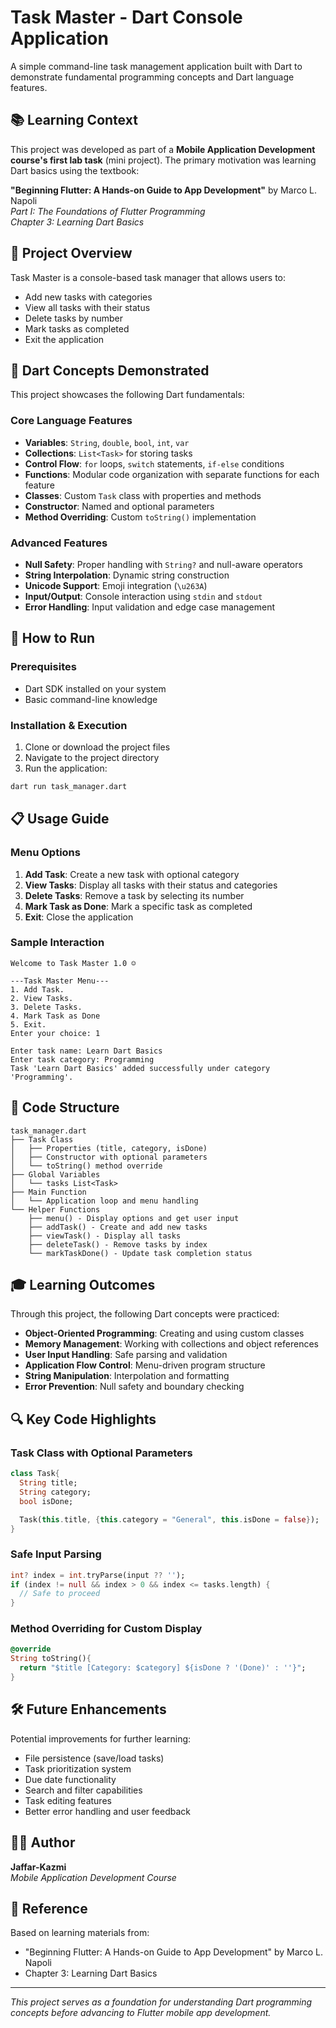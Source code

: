 # Task Master - Dart Console Application

A simple command-line task management application built with Dart to demonstrate fundamental programming concepts and Dart language features.

## 📚 Learning Context

This project was developed as part of a **Mobile Application Development course's first lab task** (mini project). The primary motivation was learning Dart basics using the textbook:

**"Beginning Flutter: A Hands-on Guide to App Development"** by Marco L. Napoli  
*Part I: The Foundations of Flutter Programming*  
*Chapter 3: Learning Dart Basics*

## 🎯 Project Overview

Task Master is a console-based task manager that allows users to:
- Add new tasks with categories
- View all tasks with their status
- Delete tasks by number
- Mark tasks as completed
- Exit the application

## 🔧 Dart Concepts Demonstrated

This project showcases the following Dart fundamentals:

### Core Language Features
- **Variables**: `String`, `double`, `bool`, `int`, `var`
- **Collections**: `List<Task>` for storing tasks
- **Control Flow**: `for` loops, `switch` statements, `if-else` conditions
- **Functions**: Modular code organization with separate functions for each feature
- **Classes**: Custom `Task` class with properties and methods
- **Constructor**: Named and optional parameters
- **Method Overriding**: Custom `toString()` implementation

### Advanced Features
- **Null Safety**: Proper handling with `String?` and null-aware operators
- **String Interpolation**: Dynamic string construction
- **Unicode Support**: Emoji integration (`\u263A`)
- **Input/Output**: Console interaction using `stdin` and `stdout`
- **Error Handling**: Input validation and edge case management

## 🚀 How to Run

### Prerequisites
- Dart SDK installed on your system
- Basic command-line knowledge

### Installation & Execution
1. Clone or download the project files
2. Navigate to the project directory
3. Run the application:
```bash
dart run task_manager.dart
```

## 📋 Usage Guide

### Menu Options
1. **Add Task**: Create a new task with optional category
2. **View Tasks**: Display all tasks with their status and categories
3. **Delete Tasks**: Remove a task by selecting its number
4. **Mark Task as Done**: Mark a specific task as completed
5. **Exit**: Close the application

### Sample Interaction
```
Welcome to Task Master 1.0 ☺

---Task Master Menu---
1. Add Task.
2. View Tasks.
3. Delete Tasks.
4. Mark Task as Done
5. Exit.
Enter your choice: 1

Enter task name: Learn Dart Basics
Enter task category: Programming
Task 'Learn Dart Basics' added successfully under category 'Programming'.
```

## 📁 Code Structure

```
task_manager.dart
├── Task Class
│   ├── Properties (title, category, isDone)
│   ├── Constructor with optional parameters
│   └── toString() method override
├── Global Variables
│   └── tasks List<Task>
├── Main Function
│   └── Application loop and menu handling
└── Helper Functions
    ├── menu() - Display options and get user input
    ├── addTask() - Create and add new tasks
    ├── viewTask() - Display all tasks
    ├── deleteTask() - Remove tasks by index
    └── markTaskDone() - Update task completion status
```

## 🎓 Learning Outcomes

Through this project, the following Dart concepts were practiced:

- **Object-Oriented Programming**: Creating and using custom classes
- **Memory Management**: Working with collections and object references
- **User Input Handling**: Safe parsing and validation
- **Application Flow Control**: Menu-driven program structure
- **String Manipulation**: Interpolation and formatting
- **Error Prevention**: Null safety and boundary checking

## 🔍 Key Code Highlights

### Task Class with Optional Parameters
```dart
class Task{
  String title;
  String category;
  bool isDone;

  Task(this.title, {this.category = "General", this.isDone = false});
}
```

### Safe Input Parsing
```dart
int? index = int.tryParse(input ?? '');
if (index != null && index > 0 && index <= tasks.length) {
  // Safe to proceed
}
```

### Method Overriding for Custom Display
```dart
@override
String toString(){
  return "$title [Category: $category] ${isDone ? '(Done)' : ''}";
}
```

## 🛠 Future Enhancements

Potential improvements for further learning:
- File persistence (save/load tasks)
- Task prioritization system
- Due date functionality
- Search and filter capabilities
- Task editing features
- Better error handling and user feedback

## 👨‍💻 Author

**Jaffar-Kazmi**  
*Mobile Application Development Course*

## 📖 Reference

Based on learning materials from:
- "Beginning Flutter: A Hands-on Guide to App Development" by Marco L. Napoli
- Chapter 3: Learning Dart Basics

---

*This project serves as a foundation for understanding Dart programming concepts before advancing to Flutter mobile app development.*
